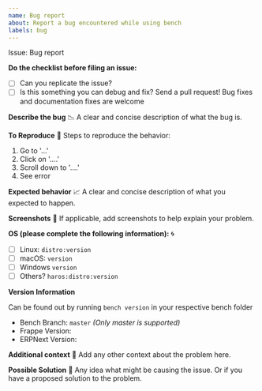 ```yaml
---
name: Bug report
about: Report a bug encountered while using bench
labels: bug
---
```


Issue: Bug report

**Do the checklist before filing an issue:**
 - [ ] Can you replicate the issue?
 - [ ] Is this something you can debug and fix? Send a pull request! Bug fixes and documentation fixes are welcome

**Describe the bug** :chart_with_downwards_trend:
A clear and concise description of what the bug is.

**To Reproduce** :page_with_curl:
Steps to reproduce the behavior:
1. Go to '...'
2. Click on '....'
3. Scroll down to '....'
4. See error

**Expected behavior** :chart_with_upwards_trend:
A clear and concise description of what you expected to happen.

**Screenshots** :crystal_ball:
If applicable, add screenshots to help explain your problem.

**OS (please complete the following information):** :cyclone:
- [ ] Linux: `distro:version`
- [ ] macOS: `version`
- [ ] Windows `version`
- [ ] Others? `haros:distro:version`

**Version Information**

Can be found out by running `bench version` in your respective bench folder

- Bench Branch: `master` _(Only master is supported)_
- Frappe Version:
- ERPNext Version:

**Additional context** :page_facing_up:
Add any other context about the problem here.

**Possible Solution** :bookmark_tabs:
Any idea what might be causing the issue. Or if you have a proposed solution to the problem.
